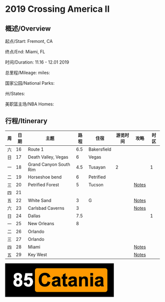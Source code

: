 # 2019 Crossing America II

## 概述/Overview

起点/Start: Fremont, CA

终点/End: Miami, FL 

时间/Duration: 11.16 - 12.01 2019

总里程/Mileage: miles:

国家公园/National Parks: 

州/States: 

美职篮主场/NBA Homes: 


## 行程/Itinerary

|周|日期|主题|路程|住宿|游览时间|攻略|时区|
|--|---|----|---|-|-|-|-|
|六|16|Route 1|6.5|Bakersfield||||
|日|17|Death Valley, Vegas|6|Vegas||||
|一|18|Grand Canyon South Rim|4.5|Tusayan|2||1|
|二|19|Horseshoe bend|6|Petrified||||
|三|20|Petrified Forest|5|Tucson||[Notes](http://www.meilvtong.com/viewthread.php?tid=77)||
|四|21|
|五|22|White Sand|3|G||[Notes](http://www.meilvtong.com/viewthread.php?tid=55)||
|六|23|Carlsbad Caverns|3|||[Notes](http://www.meilvtong.com/viewthread.php?tid=330)||
|日|24|Dallas|7.5||||1|
|一|25|New Orleans|8|||||
|二|26|Orlando||||||
|三|27|Orlando||||||
|四|28|Miami||||[Notes](http://www.meilvtong.com/viewthread.php?tid=37)||
|五|29|Key West||||[Notes](http://www.meilvtong.com/viewthread.php?tid=35)||



![Hi](resources/logo.png)
